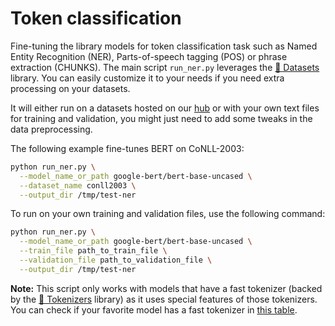 <!---
Copyright 2021 The HuggingFace Team. All rights reserved.

Licensed under the Apache License, Version 2.0 (the "License");
you may not use this file except in compliance with the License.
You may obtain a copy of the License at

    http://www.apache.org/licenses/LICENSE-2.0

Unless required by applicable law or agreed to in writing, software
distributed under the License is distributed on an "AS IS" BASIS,
WITHOUT WARRANTIES OR CONDITIONS OF ANY KIND, either express or implied.
See the License for the specific language governing permissions and
limitations under the License.
-->

# Token classification

Fine-tuning the library models for token classification task such as Named Entity Recognition (NER), Parts-of-speech
tagging (POS) or phrase extraction (CHUNKS). The main script `run_ner.py` leverages the [🤗 Datasets](https://github.com/huggingface/datasets) library. You can easily
customize it to your needs if you need extra processing on your datasets.

It will either run on a datasets hosted on our [hub](https://hf-mirror.com/datasets) or with your own text files for
training and validation, you might just need to add some tweaks in the data preprocessing.

The following example fine-tunes BERT on CoNLL-2003:

```bash
python run_ner.py \
  --model_name_or_path google-bert/bert-base-uncased \
  --dataset_name conll2003 \
  --output_dir /tmp/test-ner
```

To run on your own training and validation files, use the following command:

```bash
python run_ner.py \
  --model_name_or_path google-bert/bert-base-uncased \
  --train_file path_to_train_file \
  --validation_file path_to_validation_file \
  --output_dir /tmp/test-ner
```

**Note:** This script only works with models that have a fast tokenizer (backed by the [🤗 Tokenizers](https://github.com/huggingface/tokenizers) library) as it
uses special features of those tokenizers. You can check if your favorite model has a fast tokenizer in
[this table](https://hf-mirror.com/transformers/index.html#supported-frameworks).
